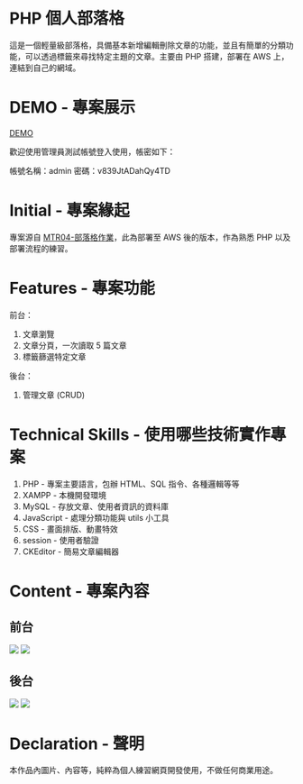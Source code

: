 # PHP 個人部落格
這是一個輕量級部落格，具備基本新增編輯刪除文章的功能，並且有簡單的分類功能，可以透過標籤來尋找特定主題的文章。主要由 PHP 搭建，部署在 AWS 上，連結到自己的網域。

# DEMO - 專案展示
[DEMO](https://zawarudo.tw/blog/index.php)

歡迎使用管理員測試帳號登入使用，帳密如下：

帳號名稱：admin
密碼：v839JtADahQy4TD

# Initial - 專案緣起
專案源自 [MTR04-部落格作業](https://github.com/Lidemy/mentor-program-4th/tree/master/homeworks/week11)，此為部署至 AWS 後的版本，作為熟悉 PHP 以及部署流程的練習。

# Features - 專案功能
前台：
1. 文章瀏覽
2. 文章分頁，一次讀取 5 篇文章
3. 標籤篩選特定文章

後台：
1. 管理文章 (CRUD)

# Technical Skills - 使用哪些技術實作專案
1. PHP - 專案主要語言，包辦 HTML、SQL 指令、各種邏輯等等
2. XAMPP - 本機開發環境
3. MySQL - 存放文章、使用者資訊的資料庫
4. JavaScript - 處理分類功能與 utils 小工具
5. CSS - 畫面排版、動畫特效
6. session - 使用者驗證
7. CKEditor - 簡易文章編輯器

# Content - 專案內容
## 前台
![](https://i.imgur.com/23pBieq.jpg)
![](https://i.imgur.com/jlxj6dA.jpg)
## 後台
![](https://i.imgur.com/Blt8741.jpg)
![](https://i.imgur.com/fKfBkwU.jpg)

# Declaration - 聲明
本作品內圖片、內容等，純粹為個人練習網頁開發使用，不做任何商業用途。
